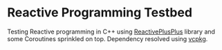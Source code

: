 # Reactive Programming Testbed
Testing Reactive programming in C++ using [ReactivePlusPlus](https://github.com/victimsnino/ReactivePlusPlus) library and some Coroutines sprinkled on top.
Dependency resolved using [vcpkg](https://github.com/microsoft/vcpkg).
